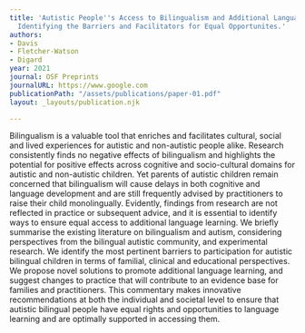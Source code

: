 ```yaml
---
title: 'Autistic People''s Access to Bilingualism and Additional Language Learning:
  Identifying the Barriers and Facilitators for Equal Opportunites.'
authors:
- Davis
- Fletcher-Watson
- Digard
year: 2021
journal: OSF Preprints
journalURL: https://www.google.com
publicationPath: "/assets/publications/paper-01.pdf"
layout: _layouts/publication.njk

---
```

Bilingualism is a valuable tool that enriches and facilitates cultural, social and lived experiences for autistic and non-autistic people alike. Research consistently finds no negative effects of bilingualism and highlights the potential for positive effects across cognitive and socio-cultural domains for autistic and non-autistic children. Yet parents of autistic children remain concerned that bilingualism will cause delays in both cognitive and language development and are still frequently advised by practitioners to raise their child monolingually. Evidently, findings from research are not reflected in practice or subsequent advice, and it is essential to identify ways to ensure equal access to additional language learning. We briefly summarise the existing literature on bilingualism and autism, considering perspectives from the bilingual autistic community, and experimental research. We identify the most pertinent barriers to participation for autistic bilingual children in terms of familial, clinical and educational perspectives. We propose novel solutions to promote additional language learning, and suggest changes to practice that will contribute to an evidence base for families and practitioners. This commentary makes innovative recommendations at both the individual and societal level to ensure that autistic bilingual people have equal rights and opportunities to language learning and are optimally supported in accessing them.